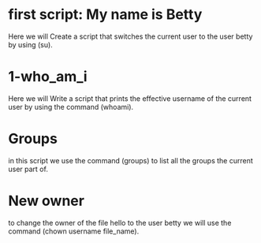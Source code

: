 # first script: My name is Betty
Here we will Create a script that switches the current user to the user betty by using (su).
# 1-who_am_i
Here we will Write a script that prints the effective username of the current user by using the command (whoami).
# Groups
in this script we use the command (groups) to list all the groups the current user part of.
# New owner
to change the owner of the file hello to the user betty we will use the command (chown username file_name).

